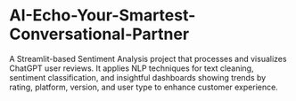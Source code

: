 # AI-Echo-Your-Smartest-Conversational-Partner
A Streamlit-based Sentiment Analysis project that processes and visualizes ChatGPT user reviews. It applies NLP techniques for text cleaning, sentiment classification, and insightful dashboards showing trends by rating, platform, version, and user type to enhance customer experience.
